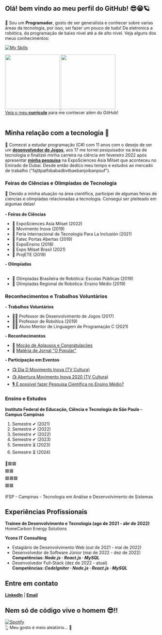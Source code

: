 ## Olá! bem vindo ao meu perfil do GitHub! 😎😁🪐

🚀 Sou um <b>Programador</b>, gosto de ser generalista e conhecer sobre varias áreas da tecnologia, por isso, sei fazer um pouco de tudo! Da eletronica a robótica, da programação de baixo nivel até a de alto nível. Veja alguns dos meus conhecimentos: 

[![My Skills](https://skillicons.dev/icons?i=js,html,css,python,c,cs,arduino,flask,raspberrypi,dotnet,expressjs,visualstudio,vscode,firebase,git,github,java,mysql,nodejs,php,react,unity)](https://skillicons.dev)
 
<div>
<a href="https://github.com/MarcosMaga">
<img height="180em" src="https://github-readme-stats-eight-lac.vercel.app/api/top-langs/?username=MarcosMaga&layout=compact&langs_count=7&theme=dark"/>
<img height="180em" src="https://github-readme-stats-eight-lac.vercel.app/api?username=MarcosMaga&show_icons=true&theme=dark&include_all_commits=true&count_private=true"/>
</div>
Veja o meu <a href="https://drive.google.com/file/d/1W7-_--TCyr94pbd98OB_b1cRMJYodpyx/view?usp=share_link" target="_blank"><b>curriculo</b></a> para me conhecer além do GitHub!
<br><br>
 
 ## Minha relação com a tecnologia 🤖
 
 🚀 Comecei a estudar programação (C#) com 11 anos com o desejo de ser um <a href="https://play.google.com/store/apps/details?id=air.BlackHole6.A0&hl=pt_PT&gl=US" target="_blank"><b>desenvolvedor de Jogos</b></a>, aos 17 me tornei pesquisador na área de tecnologia e finalizei minha carreira na ciência em fevereiro 2022 após apresentar <a href="https://www.youtube.com/watch?v=To8yog_hUL4&t=26s&ab_channel=MarcosMagalh%C3%A3es"><b>minha pesquisa</a></b> na ExpoSciences Asia Milset que aconteceu no Emirado de Dubai. Desde então dedico meu tempo e estudos ao mercado de trabalho ("fajttpatfsbabadbvtbaebanjoibanpsuf").

 ### Feiras de Ciências e Olimpíadas de Tecnologia
 🚀 Devido a minha atuação na área cientifica, participei de algumas feiras de ciencias e olimpíadas relacionadas a tecnologia. Consegui ser pleiteado em algumas delas!
 <br><br>
 <b>- Feiras de Ciências</b>
 <ul>
  <li>🥇 ExpoSciences Asia Milset (2022)</li>
  <li>🥇 Movimento Inova (2019)</li>
  <li>🥇 Feria Internacional de Tecnología Para La Inclusión (2021)</li>
  <li>🥇 Fatec Portas Abertas (2019)</li>
  <li>🥈 ExpoEnsino (2018)</li>
  <li>🥉 Expo Milset Brasil (2021)</li>
  <li>🥉 ProjETE (2019)</li>
 </ul>
 <b>- Olimpíadas</b>
 <ul>
  <br>
  <li>🥇 Olimpíadas Brasileira de Robótica: Escolas Públicas (2019)</li>
  <li>🥇 Olimpíadas Regional de Robótica: Ensino Médio (2019)</li>
 </ul>
 
 ### Reconhecimentos e Trabalhos Voluntários
 <b>- Trabalhos Voluntários</b>
 <ul>
  <li>👨‍🏫 Professor de Desenvolvimento de Jogos (2017)</li>
  <li>👨‍🏫 Professor de Robótica (2019)</li>
  <li>👨‍🏫 Aluno Mentor de Linguagem de Programação C (2021)</li>
 </ul>
 
 <b>- Reconhecimentos</b>
 <ul>
  <li>📧 <a href="https://drive.google.com/drive/folders/13opwyF4uNEW-V7AA06r1kiIfRgKLP8_Q?usp=share_link" target="_blank">Moção de Aplausos e Congratulações</a></li>
  <li>📰 <a href="https://www.linkedin.com/feed/update/urn:li:activity:6861031640571908096/" target="_blank">Matéria de Jornal "O Popular"</a></li>
 </ul>
 
 <b>- Participação em Eventos</b>
 <ul>
  <li><a href="https://www.youtube.com/watch?v=ybmebNx_m7U&list=LL&index=20&t=556s&ab_channel=CentrodeM%C3%ADdiasSP" target="_blank">📺 Dia D Movimento Inova (TV Cultura)</a></li>
  <li><a href="https://www.youtube.com/watch?v=OSypROzmZls&list=LL&index=19&ab_channel=CentrodeM%C3%ADdiasSP" target="_blank">📺 Abertura Movimento Inova 2020 (TV Cultura)</a></li>
  <li><a href="https://www.youtube.com/watch?v=8uNiyWcFJLI&list=LL&index=19&ab_channel=GrandeGrupodePesquisa" target="_blank">🎙 É possível fazer Pesquisa Científica no Ensino Médio?</a></li>
 </ul>
 
 ### Ensino e Estudos
 
 <b>Instituto Federal de Educação, Ciência e Tecnologia de São Paulo - Campus Campinas</b>
 <ol>
  <li>Semestre ✔ (2021)</li>
  <li>Semestre ✔ (2022)</li>
  <li>Semestre ✔ (2022)</li>
  <li>Semestre ✔ (2023)</li>
  <li>Semestre ⏳️ (2023)</li>
  <li>Semestre ⏳️ (2024)</li>
 </ol>
 
 🔴🟩🟩<br>
 🟩🟩<br>
 🟩🟩🟩<br>
 🟩🟩<br>
 
 IFSP - Campinas - Tecnologia em Análise e Desenvolvimento de Sistemas
 
## Experiências Profissionais
 <b>Trainee de Desenvolvimento e Tecnologia (ago de 2021 - abr de 2022)</b><br>
 HomeCarbon Energy Solutions<br>
 
 <b>Ycons IT Consulting</b>
 <ul>
  <li>Estagiário de Desenvolvimento Web (out de 2021 - mai de 2022)</li>
  <li>Desenvolvedor de Software Júnior (mai de 2022 - dez de 2022)<br><b>Competências: <i>Node.js · React.js · MySQL</i></b></li>
  <li>Desenvolvedor Full-Stack (dez de 2022 - atual)<br><b>Competências: <i>CodeIgniter · Node.js · React.js · MySQL</b></i></li>
 </ul>
 
## Entre em contato
 <a href="https://www.linkedin.com/in/marcosvmagalhaes/" target="_blank"><b>LinkedIn</b></a> | <a href="mailto:marcosvmagalhaes@gmail.com" target="_blank"><b>Email</b></a>
 
## Nem só de <strong>código</strong> vive o homem 😎!!
[![Spotify](https://novatorem-ij6667go4-marcosmaga.vercel.app/api/spotify)](https://open.spotify.com/user/22lgtynmtphzxbooilctdqxdi)
 <br>
👆 Meu gosto é meio aleatório... 🎸
